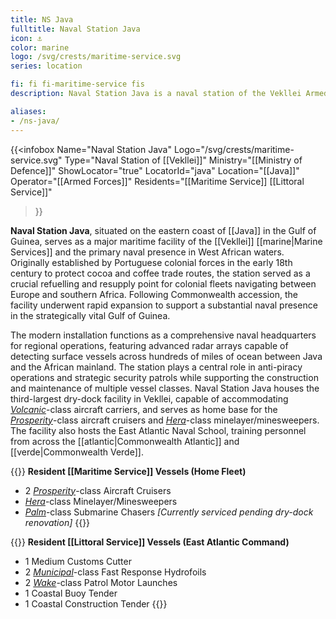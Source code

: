 ```yaml
---
title: NS Java
fulltitle: Naval Station Java
icon: ⚓️
color: marine
logo: /svg/crests/maritime-service.svg
series: location

fi: fi fi-maritime-service fis
description: Naval Station Java is a naval station of the Vekllei Armed Forces, located in the republic of Java.

aliases:
- /ns-java/
---
```

{{<infobox
	 Name="Naval Station Java"
	 Logo="/svg/crests/maritime-service.svg"
	 Type="Naval Station of [[Vekllei]]"
	 Ministry="[[Ministry of Defence]]"
	 ShowLocator="true"
	 LocatorId="java"
	 Location="[[Java]]"
     Operator="[[Armed Forces]]"
     Residents="[[Maritime Service]] [[Littoral Service]]"
 >}}

<span class="fi fi-maritime-service fis"></span> **Naval Station Java**, situated on the eastern coast of [[Java]] in the Gulf of Guinea, serves as a major maritime facility of the [[Vekllei]] [[marine|Marine Services]] and the primary naval presence in West African waters. Originally established by Portuguese colonial forces in the early 18th century to protect cocoa and coffee trade routes, the station served as a crucial refuelling and resupply point for colonial fleets navigating between Europe and southern Africa. Following Commonwealth accession, the facility underwent rapid expansion to support a substantial naval presence in the strategically vital Gulf of Guinea.

The modern installation functions as a comprehensive naval headquarters for regional operations, featuring advanced radar arrays capable of detecting surface vessels across hundreds of miles of ocean between Java and the African mainland. The station plays a central role in anti-piracy operations and strategic security patrols while supporting the construction and maintenance of multiple vessel classes. Naval Station Java houses the third-largest dry-dock facility in Vekllei, capable of accommodating [*Volcanic*](/volcanic-class/)-class aircraft carriers, and serves as home base for the [*Prosperity*](/prosperity-class/)-class aircraft cruisers and [*Hera*](/hera-class/)-class minelayer/minesweepers. The facility also hosts the East Atlantic Naval School, training personnel from across the [[atlantic|Commonwealth Atlantic]] and [[verde|Commonwealth Verde]].

{{<note table>}}
**Resident [[Maritime Service]] Vessels (Home Fleet)**

* 2 [*Prosperity*](/prosperity-class/)-class Aircraft Cruisers
* [*Hera*](/hera-class/)-class Minelayer/Minesweepers
* [*Palm*](/palm-class/)-class Submarine Chasers *[Currently serviced pending dry-dock renovation]*
{{</note>}}

{{<note table>}}
**Resident [[Littoral Service]] Vessels (East Atlantic Command)**

* 1 Medium Customs Cutter
* 2 [*Municipal*](/municipal-class/)-class Fast Response Hydrofoils
* 2 [*Wake*](/wake-class/)-class Patrol Motor Launches
* 1 Coastal Buoy Tender
* 1 Coastal Construction Tender
{{</note>}}